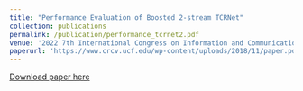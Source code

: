 ```yaml
---
title: "Performance Evaluation of Boosted 2-stream TCRNet"
collection: publications
permalink: /publication/performance_tcrnet2.pdf
venue: '2022 7th International Congress on Information and Communication Technology (ICICT)'
paperurl: 'https://www.crcv.ucf.edu/wp-content/uploads/2018/11/paper.pdf'
---
```


[Download paper here](https://www.crcv.ucf.edu/wp-content/uploads/2018/11/paper.pdf)

